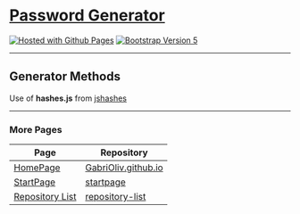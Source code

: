 # [Password Generator](https://github.com/GabriOliv/wordgenerator)

[![Hosted with Github Pages](https://img.shields.io/badge/Hosted-Github%20Pages-blue?style=flat-square&logo=github)](https://pages.github.com/)
[![Bootstrap Version 5](https://img.shields.io/badge/Bootstrap-5.0-blueviolet?style=flat-square&logo=bootstrap)](https://getbootstrap.com/docs/versions/)

---

## Generator Methods

Use of **hashes.js** from [jshashes](https://github.com/h2non/jshashes)

---

### More Pages

| Page | Repository |
| ------ | ------ |
| [HomePage](https://gabrioliv.github.io/) | [GabriOliv.github.io](https://github.com/GabriOliv/GabriOliv.github.io) |
| [StartPage](https://gabrioliv.github.io/startpage/) | [startpage](https://github.com/GabriOliv/startpage) |
| [Repository List](https://gabrioliv.github.io/repository-list/) | [repository-list](https://github.com/GabriOliv/repository-list) |

